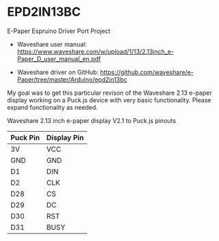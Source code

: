 # EPD2IN13BC
E-Paper Espruino Driver Port Project

- Waveshare user manual: https://www.waveshare.com/w/upload/1/13/2.13inch_e-Paper_D_user_manual_en.pdf

- Waveshare driver on GitHub: https://github.com/waveshare/e-Paper/tree/master/Arduino/epd2in13bc

My goal was to get this particular revison of the Waveshare 2.13 e-paper display working on a Puck.js device with very basic functionality.  Please expand functionality as needed.

Waveshare 2.13 inch e-paper display V2.1 to Puck.js pinouts

| Puck Pin | Display Pin |
|--------- | ----------- |
| 3V | VCC |         
| GND | GND |
| D1 | DIN |
| D2 | CLK |
| D28 | CS |
| D29 | DC |
| D30 | RST |
| D31 | BUSY |
